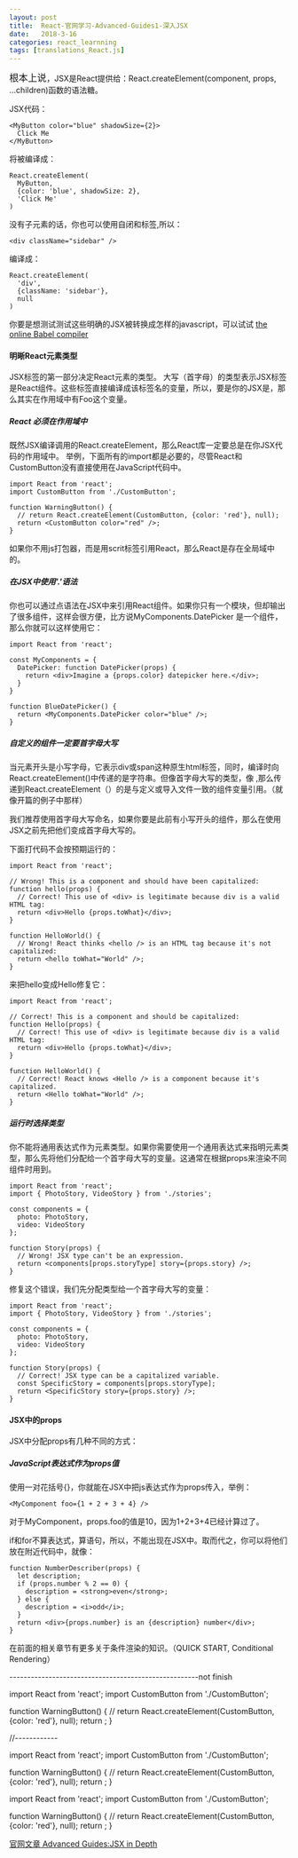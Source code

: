 ```yaml
---
layout: post
title:  React-官网学习-Advanced-Guides1-深入JSX
date:   2018-3-16
categories: react_learnning
tags: [translations_React.js]
---
```

<big>根本上说</big>，JSX是React提供给：React.createElement(component, props, ...children)函数的语法糖。

JSX代码：

```
<MyButton color="blue" shadowSize={2}>
  Click Me
</MyButton>

```
将被编译成：

```
React.createElement(
  MyButton,
  {color: 'blue', shadowSize: 2},
  'Click Me'
)
```
没有子元素的话，你也可以使用自闭和标签,所以：

```
<div className="sidebar" />
```
编译成：

```
React.createElement(
  'div',
  {className: 'sidebar'},
  null
)

```
你要是想测试测试这些明确的JSX被转换成怎样的javascript，可以试试 [the online Babel compiler](https://babeljs.io/repl/#?presets=react&code_lz=GYVwdgxgLglg9mABACwKYBt1wBQEpEDeAUIogE6pQhlIA8AJjAG4B8AEhlogO5xnr0AhLQD0jVgG4iAXyJA)

#### 明晰React元素类型

JSX标签的第一部分决定React元素的类型。
大写（首字母）的类型表示JSX标签是React组件。这些标签直接编译成该标签名的变量，所以，要是你的JSX是<Foo />，那么其实在作用域中有Foo这个变量。

##### React 必须在作用域中

既然JSX编译调用的React.createElement，那么React库一定要总是在你JSX代码的作用域中。
举例，下面所有的import都是必要的，尽管React和CustomButton没有直接使用在JavaScript代码中。
```
import React from 'react';
import CustomButton from './CustomButton';

function WarningButton() {
  // return React.createElement(CustomButton, {color: 'red'}, null);
  return <CustomButton color="red" />;
}

```

如果你不用js打包器，而是用scrit标签引用React，那么React是存在全局域中的。

##### 在JSX中使用'.'语法

你也可以通过点语法在JSX中来引用React组件。如果你只有一个模块，但却输出了很多组件，这样会很方便，比方说MyComponents.DatePicker 是一个组件，那么你就可以这样使用它：

```
import React from 'react';

const MyComponents = {
  DatePicker: function DatePicker(props) {
    return <div>Imagine a {props.color} datepicker here.</div>;
  }
}

function BlueDatePicker() {
  return <MyComponents.DatePicker color="blue" />;
}

```

##### 自定义的组件一定要首字母大写

当元素开头是小写字母，它表示div或span这种原生html标签，同时，编译时向React.createElement()中传递的是字符串。但像首字母大写的类型，像<Foo/> ,那么传递到React.createElement（）的是与定义或导入文件一致的组件变量引用。（就像开篇的例子中那样）

我们推荐使用首字母大写命名，如果你要是此前有小写开头的组件，那么在使用JSX之前先把他们变成首字母大写的。

下面打代码不会按预期运行的：
```
import React from 'react';

// Wrong! This is a component and should have been capitalized:
function hello(props) {
  // Correct! This use of <div> is legitimate because div is a valid HTML tag:
  return <div>Hello {props.toWhat}</div>;
}

function HelloWorld() {
  // Wrong! React thinks <hello /> is an HTML tag because it's not capitalized:
  return <hello toWhat="World" />;
}

```
来把hello变成Hello修复它：

```
import React from 'react';

// Correct! This is a component and should be capitalized:
function Hello(props) {
  // Correct! This use of <div> is legitimate because div is a valid HTML tag:
  return <div>Hello {props.toWhat}</div>;
}

function HelloWorld() {
  // Correct! React knows <Hello /> is a component because it's capitalized.
  return <Hello toWhat="World" />;
}
```

##### 运行时选择类型

你不能将通用表达式作为元素类型。如果你需要使用一个通用表达式来指明元素类型，那么先将他们分配给一个首字母大写的变量。这通常在根据props来渲染不同组件时用到。

```
import React from 'react';
import { PhotoStory, VideoStory } from './stories';

const components = {
  photo: PhotoStory,
  video: VideoStory
};

function Story(props) {
  // Wrong! JSX type can't be an expression.
  return <components[props.storyType] story={props.story} />;
}
```

修复这个错误，我们先分配类型给一个首字母大写的变量：

```
import React from 'react';
import { PhotoStory, VideoStory } from './stories';

const components = {
  photo: PhotoStory,
  video: VideoStory
};

function Story(props) {
  // Correct! JSX type can be a capitalized variable.
  const SpecificStory = components[props.storyType];
  return <SpecificStory story={props.story} />;
}

```

#### JSX中的props

JSX中分配props有几种不同的方式：

##### JavaScript表达式作为props值

使用一对花括号{}，你就能在JSX中把js表达式作为props传入，举例：

```
<MyComponent foo={1 + 2 + 3 + 4} />
```
对于MyComponent，props.foo的值是10，因为1+2+3+4已经计算过了。

if和for不算表达式，算语句，所以，不能出现在JSX中。取而代之，你可以将他们放在附近代码中，就像：

```
function NumberDescriber(props) {
  let description;
  if (props.number % 2 == 0) {
    description = <strong>even</strong>;
  } else {
    description = <i>odd</i>;
  }
  return <div>{props.number} is an {description} number</div>;
}

```
在前面的相关章节有更多关于条件渲染的知识。（QUICK START, Conditional Rendering）


-----------------------------------------------------not finish



import React from 'react';
import CustomButton from './CustomButton';

function WarningButton() {
  // return React.createElement(CustomButton, {color: 'red'}, null);
  return <CustomButton color="red" />;
}


//------------

import React from 'react';
import CustomButton from './CustomButton';

function WarningButton() {
  // return React.createElement(CustomButton, {color: 'red'}, null);
  return <CustomButton color="red" />;
}



import React from 'react';
import CustomButton from './CustomButton';

function WarningButton() {
  // return React.createElement(CustomButton, {color: 'red'}, null);
  return <CustomButton color="red" />;
}



















































[官网文章 Advanced Guides:JSX in Depth](https://reactjs.org/docs/thinking-in-react.html)
